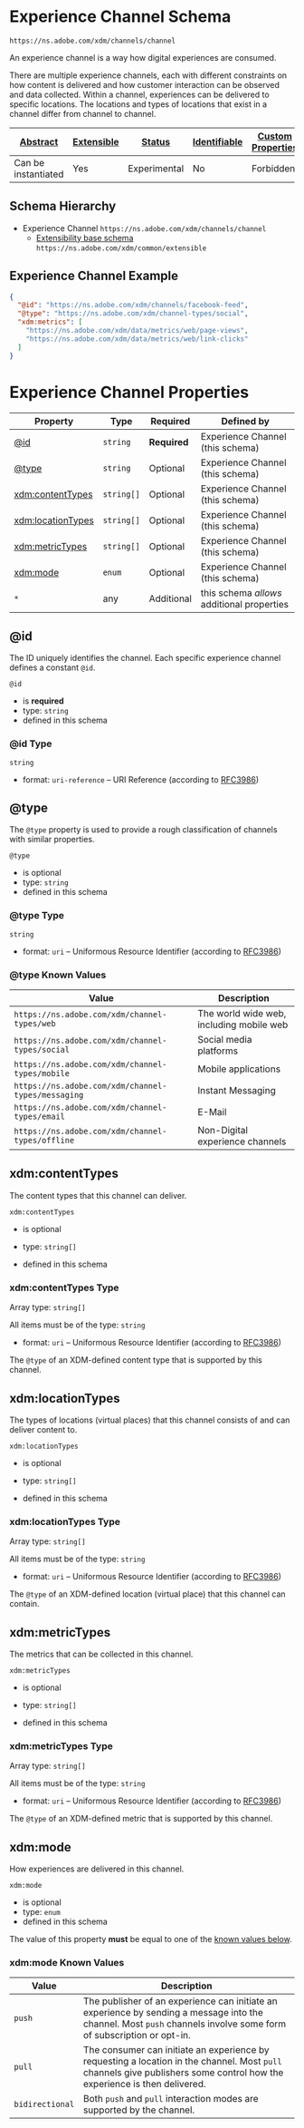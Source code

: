 
# Experience Channel Schema

```
https://ns.adobe.com/xdm/channels/channel
```

An experience channel is a way how digital experiences are consumed.

There are multiple experience channels, each with different constraints on how content is delivered and how customer interaction can be observed and data collected. Within a channel, experiences can be delivered to specific locations. The locations and types of locations that exist in a channel differ from channel to channel.


| [Abstract](../../abstract.md) | [Extensible](../../extensions.md) | [Status](../../status.md) | [Identifiable](../../id.md) | [Custom Properties](../../extensions.md) | [Additional Properties](../../extensions.md) | Defined In |
|-------------------------------|-----------------------------------|---------------------------|-----------------------------|------------------------------------------|----------------------------------------------|------------|
| Can be instantiated | Yes | Experimental | No | Forbidden | Permitted | [channels/channel.schema.json](channels/channel.schema.json) |
## Schema Hierarchy

* Experience Channel `https://ns.adobe.com/xdm/channels/channel`
  * [Extensibility base schema](../common/extensible.schema.md) `https://ns.adobe.com/xdm/common/extensible`


## Experience Channel Example
```json
{
  "@id": "https://ns.adobe.com/xdm/channels/facebook-feed",
  "@type": "https://ns.adobe.com/xdm/channel-types/social",
  "xdm:metrics": [
    "https://ns.adobe.com/xdm/data/metrics/web/page-views",
    "https://ns.adobe.com/xdm/data/metrics/web/link-clicks"
  ]
}
```

# Experience Channel Properties

| Property | Type | Required | Defined by |
|----------|------|----------|------------|
| [@id](#@id) | `string` | **Required** | Experience Channel (this schema) |
| [@type](#@type) | `string` | Optional | Experience Channel (this schema) |
| [xdm:contentTypes](#xdmcontenttypes) | `string[]` | Optional | Experience Channel (this schema) |
| [xdm:locationTypes](#xdmlocationtypes) | `string[]` | Optional | Experience Channel (this schema) |
| [xdm:metricTypes](#xdmmetrictypes) | `string[]` | Optional | Experience Channel (this schema) |
| [xdm:mode](#xdmmode) | `enum` | Optional | Experience Channel (this schema) |
| `*` | any | Additional | this schema *allows* additional properties |

## @id

The ID uniquely identifies the channel. Each specific experience channel defines a constant `@id`.

`@id`
* is **required**
* type: `string`
* defined in this schema

### @id Type


`string`
* format: `uri-reference` – URI Reference (according to [RFC3986](https://tools.ietf.org/html/rfc3986))






## @type

The `@type` property is used to provide a rough classification of channels with similar properties.

`@type`
* is optional
* type: `string`
* defined in this schema

### @type Type


`string`
* format: `uri` – Uniformous Resource Identifier (according to [RFC3986](http://tools.ietf.org/html/rfc3986))



### @type Known Values
| Value | Description |
|-------|-------------|
| `https://ns.adobe.com/xdm/channel-types/web` | The world wide web, including mobile web |
| `https://ns.adobe.com/xdm/channel-types/social` | Social media platforms |
| `https://ns.adobe.com/xdm/channel-types/mobile` | Mobile applications |
| `https://ns.adobe.com/xdm/channel-types/messaging` | Instant Messaging |
| `https://ns.adobe.com/xdm/channel-types/email` | E-Mail |
| `https://ns.adobe.com/xdm/channel-types/offline` | Non-Digital experience channels |




## xdm:contentTypes

The content types that this channel can deliver.

`xdm:contentTypes`
* is optional
* type: `string[]`

* defined in this schema

### xdm:contentTypes Type


Array type: `string[]`

All items must be of the type:
`string`
* format: `uri` – Uniformous Resource Identifier (according to [RFC3986](http://tools.ietf.org/html/rfc3986))


  
The `@type` of an XDM-defined content type that is supported by this channel.







## xdm:locationTypes

The types of locations (virtual places) that this channel consists of and can deliver content to.

`xdm:locationTypes`
* is optional
* type: `string[]`

* defined in this schema

### xdm:locationTypes Type


Array type: `string[]`

All items must be of the type:
`string`
* format: `uri` – Uniformous Resource Identifier (according to [RFC3986](http://tools.ietf.org/html/rfc3986))


  
The `@type` of an XDM-defined location (virtual place) that this channel can contain.







## xdm:metricTypes

The metrics that can be collected in this channel.

`xdm:metricTypes`
* is optional
* type: `string[]`

* defined in this schema

### xdm:metricTypes Type


Array type: `string[]`

All items must be of the type:
`string`
* format: `uri` – Uniformous Resource Identifier (according to [RFC3986](http://tools.ietf.org/html/rfc3986))


  
The `@type` of an XDM-defined metric that is supported by this channel.







## xdm:mode

How experiences are delivered in this channel.

`xdm:mode`
* is optional
* type: `enum`
* defined in this schema

The value of this property **must** be equal to one of the [known values below](#xdm:mode-known-values).

### xdm:mode Known Values
| Value | Description |
|-------|-------------|
| `push` | The publisher of an experience can initiate an experience by sending a message into the channel. Most `push` channels involve some form of subscription or opt-in. |
| `pull` | The consumer can initiate an experience by requesting a location in the channel. Most `pull` channels give publishers some control how the experience is then delivered. |
| `bidirectional` | Both `push` and `pull` interaction modes are supported by the channel. |



